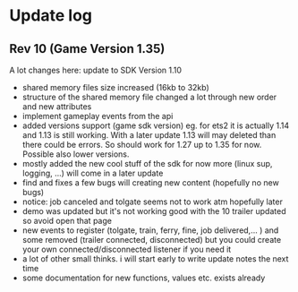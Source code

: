 # Update log

## Rev 10 (Game Version 1.35)
A lot changes here: update to SDK Version 1.10
- shared memory files size increased (16kb to 32kb)
- structure of the shared memory file changed a lot through new order and new attributes
- implement gameplay events from the api
- added versions support (game sdk version) eg. for ets2 it is actually 1.14 and 1.13 is still working. With a later update 1.13 will may deleted than there could be errors. So should work for 1.27 up to 1.35 for now. Possible also lower versions. 
- mostly added the new cool stuff of the sdk for now more (linux sup, logging, ...) will come in a later update
- find and fixes a few bugs will creating new content (hopefully no new bugs)
- notice: job canceled and tolgate seems not to work atm hopefully later 
- demo was updated but it's not working good with the 10 trailer updated so avoid open that page
- new events to register (tolgate, train, ferry, fine, job delivered,... ) and some removed (trailer connected, disconnected) but you could create your own connected/disconnected listener if you need it
- a lot of other small thinks. i will start early to write update notes the next time
- some documentation for new functions, values etc. exists already 